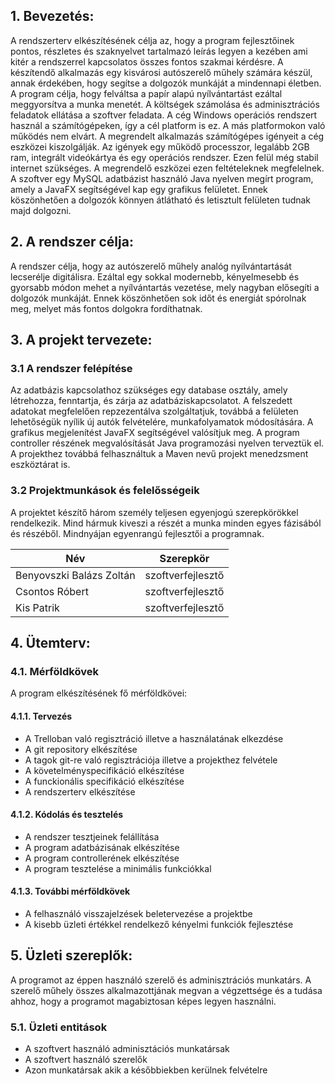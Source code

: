 ## 1. **Bevezetés:**

A rendszerterv elkészítésének célja az, hogy a program fejlesztőinek pontos, részletes és szaknyelvet tartalmazó leírás legyen a kezében ami kitér a rendszerrel kapcsolatos összes fontos szakmai kérdésre. A készítendő alkalmazás egy kisvárosi autószerelő műhely számára készül, annak érdekében, hogy segítse a dolgozók munkáját a mindennapi életben. A program célja, hogy felváltsa a papír alapú nyílvántartást ezáltal meggyorsítva a munka menetét. A költségek számolása és adminisztrációs feladatok ellátása a szoftver feladata. A cég Windows operációs rendszert használ a számítógépeken, így a cél platform is ez. A más platformokon való működés nem elvárt. A megrendelt alkalmazás számítógépes igényeit a cég eszközei kiszolgálják. Az igények egy működő processzor, legalább 2GB ram, integrált videókártya és egy operációs rendszer. Ezen felül még stabil internet szükséges. A megrendelő eszközei ezen feltételeknek megfelelnek.
A szoftver egy MySQL adatbázist használó Java nyelven megírt program, amely a JavaFX segítségével kap egy grafikus felületet. Ennek köszönhetően a dolgozók könnyen átlátható és letisztult felületen tudnak majd dolgozni.

## 2. **A rendszer célja:**

A rendszer célja, hogy az autószerelő műhely analóg nyílvántartását lecserélje digitálisra. Ezáltal egy sokkal modernebb, kényelmesebb és gyorsabb módon mehet a nyílvántartás vezetése, mely nagyban elősegíti a dolgozók munkáját. Ennek köszönhetően sok időt és energiát spórolnak meg, melyet más fontos dolgokra fordíthatnak.

## 3. **A projekt tervezete:**

### 3.1 **A rendszer felépítése**

Az adatbázis kapcsolathoz szükséges egy database osztály,
amely létrehozza, fenntartja, és zárja az adatbáziskapcsolatot.
A felszedett adatokat megfelelően repzezentálva szolgáltatjuk, továbbá a felületen lehetőségük nyílik új autók felvételére, munkafolyamatok módosítására. A grafikus megjelenítést JavaFX segítségével valósítjuk meg. A program controller részének megvalósítását Java programozási nyelven terveztük el. A projekthez továbbá felhasználtuk a Maven nevű projekt menedzsment eszköztárat is.

### 3.2 **Projektmunkások és felelősségeik**

A projektet készítő három személy teljesen egyenjogú szerepkörökkel rendelkezik. Mind hármuk kiveszi a részét a munka minden egyes fázisából és részéből. Mindnyájan egyenrangú fejlesztői a programnak.

Név |   Szerepkör
-----------|---------
Benyovszki Balázs Zoltán  | szoftverfejlesztő
Csontos Róbert  | szoftverfejlesztő
Kis Patrik    | szoftverfejlesztő

## 4. **Ütemterv:**

### 4.1. **Mérföldkövek**

A program elkészítésének fő mérföldkövei:

#### 4.1.1. **Tervezés**

- A Trelloban való regisztráció illetve a használatának elkezdése
- A git repository elkészítése
- A tagok git-re való regisztrációja illetve a projekthez felvétele
- A követelményspecifikáció elkészítése
- A funckionális specifikáció elkészítése
- A rendszerterv elkészítése

#### 4.1.2. **Kódolás és tesztelés**
  
- A rendszer tesztjeinek felállítása
- A program adatbázisának elkészítése
- A program controllerének elkészítése
- A program tesztelése a minimális funkciókkal

#### 4.1.3. **További mérföldkövek**

- A felhasználó visszajelzések beletervezése a projektbe
- A kisebb üzleti értékkel rendelkező kényelmi funkciók fejlesztése

## 5. **Üzleti szereplők:**

A programot az éppen használó szerelő és adminisztrációs munkatárs. A szerelő műhely összes alkalmazottjának megvan a végzettsége és a tudása ahhoz, hogy a programot magabiztosan képes legyen használni.

### 5.1. **Üzleti entitások**

- A szoftvert használó adminisztációs munkatársak
- A szoftvert használó szerelők
- Azon munkatársak akik a későbbiekben kerülnek felvételre